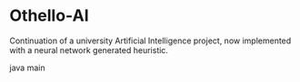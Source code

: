 # Othello-AI
Continuation of a university Artificial Intelligence project, now implemented with a neural network generated heuristic.

java main

